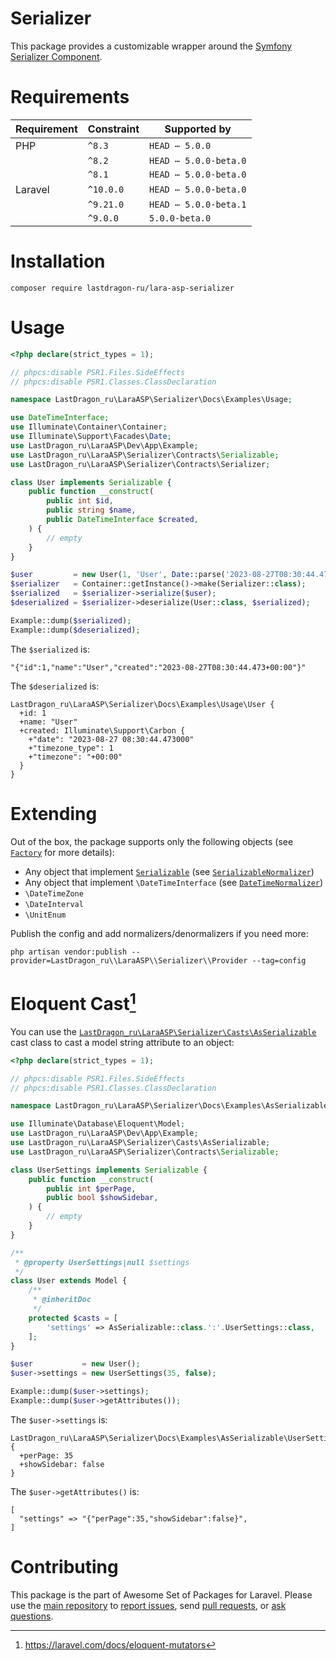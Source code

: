 # Serializer

This package provides a customizable wrapper around the [Symfony Serializer Component](https://symfony.com/doc/current/components/serializer.html).

[include:exec]: <../../dev/artisan lara-asp-documentator:requirements>
[//]: # (start: 876a9177c0e8e3722ac84e8f3888245fc9070a64a87dedfe7c9d9ba2a13b374b)
[//]: # (warning: Generated automatically. Do not edit.)

# Requirements

| Requirement  | Constraint          | Supported by |
|--------------|---------------------|------------------|
|  PHP  | `^8.3` |   `HEAD ⋯ 5.0.0`   |
|  | `^8.2` |   `HEAD ⋯ 5.0.0-beta.0`   |
|  | `^8.1` |   `HEAD ⋯ 5.0.0-beta.0`   |
|  Laravel  | `^10.0.0` |   `HEAD ⋯ 5.0.0-beta.0`   |
|  | `^9.21.0` |   `HEAD ⋯ 5.0.0-beta.1`   |
|  | `^9.0.0` |  `5.0.0-beta.0`   |

[//]: # (end: 876a9177c0e8e3722ac84e8f3888245fc9070a64a87dedfe7c9d9ba2a13b374b)

[include:template]: ../../docs/Shared/Installation.md ({"data": {"package": "serializer"}})
[//]: # (start: d8b5372aebffede51da53eb1cdc31143e965ae14f00992219dae456a565cda4a)
[//]: # (warning: Generated automatically. Do not edit.)

# Installation

```shell
composer require lastdragon-ru/lara-asp-serializer
```

[//]: # (end: d8b5372aebffede51da53eb1cdc31143e965ae14f00992219dae456a565cda4a)

# Usage

[include:example]: ./docs/Examples/Usage.php
[//]: # (start: 25c8cf0ee2862aeda3cd8ff6bf8d2d3592fee1c00042550be5ee7686ead4cc44)
[//]: # (warning: Generated automatically. Do not edit.)

```php
<?php declare(strict_types = 1);

// phpcs:disable PSR1.Files.SideEffects
// phpcs:disable PSR1.Classes.ClassDeclaration

namespace LastDragon_ru\LaraASP\Serializer\Docs\Examples\Usage;

use DateTimeInterface;
use Illuminate\Container\Container;
use Illuminate\Support\Facades\Date;
use LastDragon_ru\LaraASP\Dev\App\Example;
use LastDragon_ru\LaraASP\Serializer\Contracts\Serializable;
use LastDragon_ru\LaraASP\Serializer\Contracts\Serializer;

class User implements Serializable {
    public function __construct(
        public int $id,
        public string $name,
        public DateTimeInterface $created,
    ) {
        // empty
    }
}

$user         = new User(1, 'User', Date::parse('2023-08-27T08:30:44.473+00:00'));
$serializer   = Container::getInstance()->make(Serializer::class);
$serialized   = $serializer->serialize($user);
$deserialized = $serializer->deserialize(User::class, $serialized);

Example::dump($serialized);
Example::dump($deserialized);
```

The `$serialized` is:

```plain
"{"id":1,"name":"User","created":"2023-08-27T08:30:44.473+00:00"}"
```

The `$deserialized` is:

```plain
LastDragon_ru\LaraASP\Serializer\Docs\Examples\Usage\User {
  +id: 1
  +name: "User"
  +created: Illuminate\Support\Carbon {
    +"date": "2023-08-27 08:30:44.473000"
    +"timezone_type": 1
    +"timezone": "+00:00"
  }
}
```

[//]: # (end: 25c8cf0ee2862aeda3cd8ff6bf8d2d3592fee1c00042550be5ee7686ead4cc44)

# Extending

Out of the box, the package supports only the following objects (see [`Factory`](./src/Factory.php) for more details):

* Any object that implement [`Serializable`](./src/Contracts/Serializable.php) (see [`SerializableNormalizer`](./src/Normalizers/SerializableNormalizer.php))
* Any object that implement `\DateTimeInterface` (see [`DateTimeNormalizer`](./src/Normalizers/DateTimeNormalizer.php))
* `\DateTimeZone`
* `\DateInterval`
* `\UnitEnum`

Publish the config and add normalizers/denormalizers if you need more:

```shell
php artisan vendor:publish --provider=LastDragon_ru\\LaraASP\\Serializer\\Provider --tag=config
```

# Eloquent Cast[^1]

You can use the [`LastDragon_ru\LaraASP\Serializer\Casts\AsSerializable`](./src/Casts/AsSerializable.php) cast class to cast a model string attribute to an object:

[include:example]: ./docs/Examples/AsSerializable.php
[//]: # (start: 17152ed9d4094e5a2bb12c34f6fdb2f223a90f75c9ae440580dded1082fe6dec)
[//]: # (warning: Generated automatically. Do not edit.)

```php
<?php declare(strict_types = 1);

// phpcs:disable PSR1.Files.SideEffects
// phpcs:disable PSR1.Classes.ClassDeclaration

namespace LastDragon_ru\LaraASP\Serializer\Docs\Examples\AsSerializable;

use Illuminate\Database\Eloquent\Model;
use LastDragon_ru\LaraASP\Dev\App\Example;
use LastDragon_ru\LaraASP\Serializer\Casts\AsSerializable;
use LastDragon_ru\LaraASP\Serializer\Contracts\Serializable;

class UserSettings implements Serializable {
    public function __construct(
        public int $perPage,
        public bool $showSidebar,
    ) {
        // empty
    }
}

/**
 * @property UserSettings|null $settings
 */
class User extends Model {
    /**
     * @inheritDoc
     */
    protected $casts = [
        'settings' => AsSerializable::class.':'.UserSettings::class,
    ];
}

$user           = new User();
$user->settings = new UserSettings(35, false);

Example::dump($user->settings);
Example::dump($user->getAttributes());
```

The `$user->settings` is:

```plain
LastDragon_ru\LaraASP\Serializer\Docs\Examples\AsSerializable\UserSettings {
  +perPage: 35
  +showSidebar: false
}
```

The `$user->getAttributes()` is:

```plain
[
  "settings" => "{"perPage":35,"showSidebar":false}",
]
```

[//]: # (end: 17152ed9d4094e5a2bb12c34f6fdb2f223a90f75c9ae440580dded1082fe6dec)

[include:file]: ../../docs/Shared/Contributing.md
[//]: # (start: 057ec3a599c54447e95d6dd2e9f0f6a6621d9eb75446a5e5e471ba9b2f414b89)
[//]: # (warning: Generated automatically. Do not edit.)

# Contributing

This package is the part of Awesome Set of Packages for Laravel. Please use the [main repository](https://github.com/LastDragon-ru/lara-asp) to [report issues](https://github.com/LastDragon-ru/lara-asp/issues), send [pull requests](https://github.com/LastDragon-ru/lara-asp/pulls), or [ask questions](https://github.com/LastDragon-ru/lara-asp/discussions).

[//]: # (end: 057ec3a599c54447e95d6dd2e9f0f6a6621d9eb75446a5e5e471ba9b2f414b89)

[^1]: <https://laravel.com/docs/eloquent-mutators>

